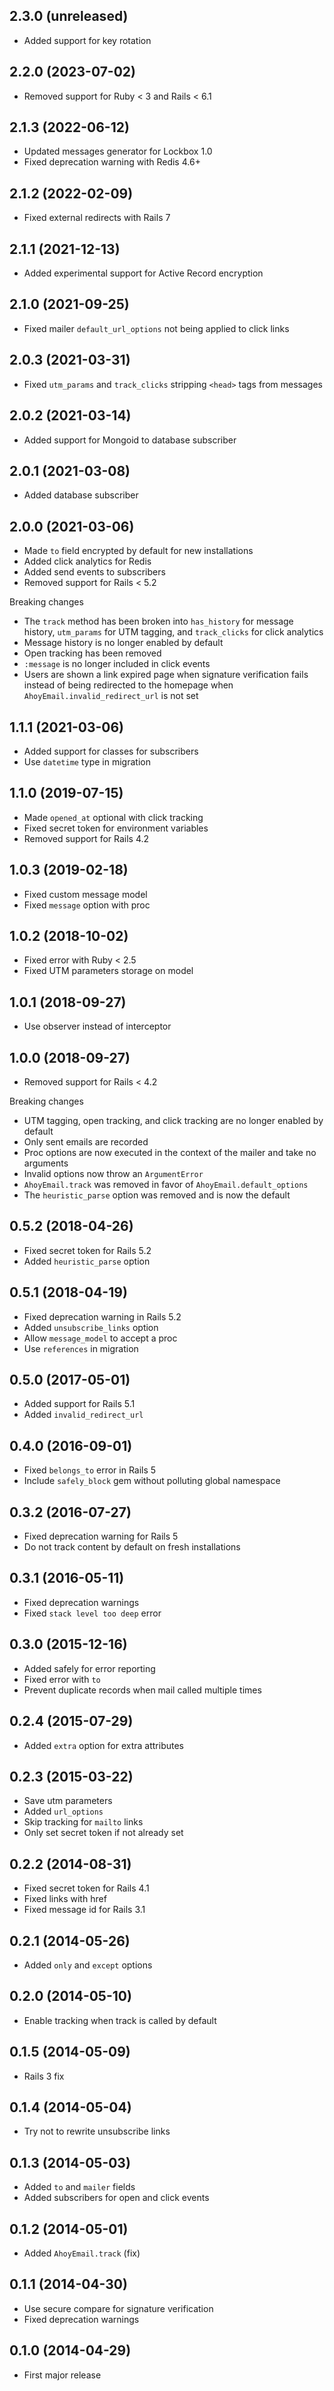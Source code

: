 ## 2.3.0 (unreleased)

- Added support for key rotation

## 2.2.0 (2023-07-02)

- Removed support for Ruby < 3 and Rails < 6.1

## 2.1.3 (2022-06-12)

- Updated messages generator for Lockbox 1.0
- Fixed deprecation warning with Redis 4.6+

## 2.1.2 (2022-02-09)

- Fixed external redirects with Rails 7

## 2.1.1 (2021-12-13)

- Added experimental support for Active Record encryption

## 2.1.0 (2021-09-25)

- Fixed mailer `default_url_options` not being applied to click links

## 2.0.3 (2021-03-31)

- Fixed `utm_params` and `track_clicks` stripping `<head>` tags from messages

## 2.0.2 (2021-03-14)

- Added support for Mongoid to database subscriber

## 2.0.1 (2021-03-08)

- Added database subscriber

## 2.0.0 (2021-03-06)

- Made `to` field encrypted by default for new installations
- Added click analytics for Redis
- Added send events to subscribers
- Removed support for Rails < 5.2

Breaking changes

- The `track` method has been broken into `has_history` for message history, `utm_params` for UTM tagging, and `track_clicks` for click analytics
- Message history is no longer enabled by default
- Open tracking has been removed
- `:message` is no longer included in click events
- Users are shown a link expired page when signature verification fails instead of being redirected to the homepage when `AhoyEmail.invalid_redirect_url` is not set

## 1.1.1 (2021-03-06)

- Added support for classes for subscribers
- Use `datetime` type in migration

## 1.1.0 (2019-07-15)

- Made `opened_at` optional with click tracking
- Fixed secret token for environment variables
- Removed support for Rails 4.2

## 1.0.3 (2019-02-18)

- Fixed custom message model
- Fixed `message` option with proc

## 1.0.2 (2018-10-02)

- Fixed error with Ruby < 2.5
- Fixed UTM parameters storage on model

## 1.0.1 (2018-09-27)

- Use observer instead of interceptor

## 1.0.0 (2018-09-27)

- Removed support for Rails < 4.2

Breaking changes

- UTM tagging, open tracking, and click tracking are no longer enabled by default
- Only sent emails are recorded
- Proc options are now executed in the context of the mailer and take no arguments
- Invalid options now throw an `ArgumentError`
- `AhoyEmail.track` was removed in favor of `AhoyEmail.default_options`
- The `heuristic_parse` option was removed and is now the default

## 0.5.2 (2018-04-26)

- Fixed secret token for Rails 5.2
- Added `heuristic_parse` option

## 0.5.1 (2018-04-19)

- Fixed deprecation warning in Rails 5.2
- Added `unsubscribe_links` option
- Allow `message_model` to accept a proc
- Use `references` in migration

## 0.5.0 (2017-05-01)

- Added support for Rails 5.1
- Added `invalid_redirect_url`

## 0.4.0 (2016-09-01)

- Fixed `belongs_to` error in Rails 5
- Include `safely_block` gem without polluting global namespace

## 0.3.2 (2016-07-27)

- Fixed deprecation warning for Rails 5
- Do not track content by default on fresh installations

## 0.3.1 (2016-05-11)

- Fixed deprecation warnings
- Fixed `stack level too deep` error

## 0.3.0 (2015-12-16)

- Added safely for error reporting
- Fixed error with `to`
- Prevent duplicate records when mail called multiple times

## 0.2.4 (2015-07-29)

- Added `extra` option for extra attributes

## 0.2.3 (2015-03-22)

- Save utm parameters
- Added `url_options`
- Skip tracking for `mailto` links
- Only set secret token if not already set

## 0.2.2 (2014-08-31)

- Fixed secret token for Rails 4.1
- Fixed links with href
- Fixed message id for Rails 3.1

## 0.2.1 (2014-05-26)

- Added `only` and `except` options

## 0.2.0 (2014-05-10)

- Enable tracking when track is called by default

## 0.1.5 (2014-05-09)

- Rails 3 fix

## 0.1.4 (2014-05-04)

- Try not to rewrite unsubscribe links

## 0.1.3 (2014-05-03)

- Added `to` and `mailer` fields
- Added subscribers for open and click events

## 0.1.2 (2014-05-01)

- Added `AhoyEmail.track` (fix)

## 0.1.1 (2014-04-30)

- Use secure compare for signature verification
- Fixed deprecation warnings

## 0.1.0 (2014-04-29)

- First major release

